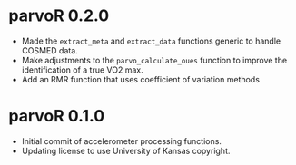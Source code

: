 # parvoR 0.2.0
* Made the `extract_meta` and `extract_data` functions generic to handle COSMED data.
* Make adjustments to the `parvo_calculate_oues` function to improve the identification of a true VO2 max.
* Add an RMR function that uses coefficient of variation methods

# parvoR 0.1.0
* Initial commit of accelerometer processing functions.
* Updating license to use University of Kansas copyright.
